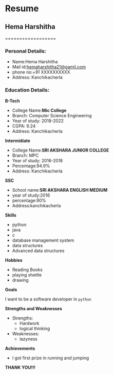 # Resume

## Hema Harshitha
==================

### Personal Details:

- Name:Hema Harshitha<br>
- Mail id:hemaharshitha21@gamil.com<br>
- phone no:+91 XXXXXXXXXX<br>
- Address: Kanchikacherla<br>
### Education Details:

**B-Tech**

- College Name:__Mic College__<br>
- Branch: Computer Science Engineering
- Year of study: 2018-2022
- CGPA: 9.24
- Address: Kanchikacherla

**Intermidiate**
- College Name:__SRI AKSHARA JUNIOR COLLEGE__<br>
- Branch: MPC
- Year of study: 2016-2018
- Percentage:94.9%
- Address: Kanchikacherla

**SSC**
- School name:__SRI AKSHARA ENGLISH MEDIUM__
- year of study:2016
- percentage:90%
- Address:kanchikacherla

**Skills**
- python
- java
- c
- database management system
- data structures
- Advanced data structures

**Hobbies**
- Reading Books
- playing shettle
- drawing

**Goals**

I want to be a software developer in `python`

**Strengths and Weaknesses**
- Strengths:
    - Hardwork
    - logical thinking
- Weaknesses:
    - lazyness

**Achievements**
- I got first prize in running and jumping

**THANK YOU!!!**

